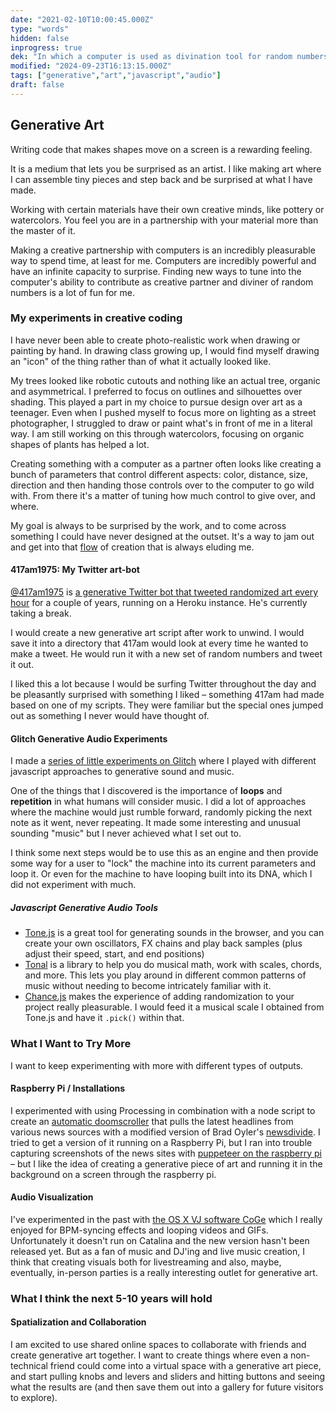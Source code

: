 ```yaml
---
date: "2021-02-10T10:00:45.000Z"
type: "words"
hidden: false
inprogress: true
dek: "In which a computer is used as divination tool for random numbers (for the purposes of beauty, art, and poetry)"
modified: "2024-09-23T16:13:15.000Z"
tags: ["generative","art","javascript","audio"]
draft: false
---
```

## Generative Art

Writing code that makes shapes move on a screen is a rewarding feeling.

It is a medium that lets you be surprised as an artist. I like making art where I can assemble tiny pieces and step back and be surprised at what I have made.

Working with certain materials have their own creative minds, like pottery or watercolors. You feel you are in a partnership with your material more than the master of it.

Making a creative partnership with computers is an incredibly pleasurable way to spend time, at least for me. Computers are incredibly powerful and have an infinite capacity to surprise. Finding new ways to tune into the computer's ability to contribute as creative partner and diviner of random numbers is a lot of fun for me.

### My experiments in creative coding

I have never been able to create photo-realistic work when drawing or painting by hand. In drawing class growing up, I would find myself drawing an "icon" of the thing rather than of what it actually looked like.

My trees looked like robotic cutouts and nothing like an actual tree, organic and asymmetrical. I preferred to focus on outlines and silhouettes over shading. This played a part in my choice to pursue design over art as a teenager. Even when I pushed myself to focus more on lighting as a street photographer, I struggled to draw or paint what's in front of me in a literal way. I am still working on this through watercolors, focusing on organic shapes of plants has helped a lot.

Creating something with a computer as a partner often looks like creating a bunch of parameters that control different aspects: color, distance, size, direction and then handing those controls over to the computer to go wild with. From there it's a matter of tuning how much control to give over, and where.

My goal is always to be surprised by the work, and to come across something I could have never designed at the outset. It's a way to jam out and get into that [flow](<https://en.wikipedia.org/wiki/Flow_(psychology)>) of creation that is always eluding me.

#### 417am1975: My Twitter art-bot

[@417am1975](https://twitter.com/417am1975) is [a generative Twitter bot that tweeted randomized art every hour](https://twitter.com/417am1975/status/897299813074706434) for a couple of years, running on a Heroku instance. He's currently taking a break.

I would create a new generative art script after work to unwind. I would save it into a directory that 417am would look at every time he wanted to make a tweet. He would run it with a new set of random numbers and tweet it out.

I liked this a lot because I would be surfing Twitter throughout the day and be pleasantly surprised with something I liked – something 417am had made based on one of my scripts. They were familiar but the special ones jumped out as something I never would have thought of.

#### Glitch Generative Audio Experiments

I made a [series of little experiments on Glitch](https://glitch.com/@ejfox/generative-music) where I played with different javascript approaches to generative sound and music.

One of the things that I discovered is the importance of **loops** and **repetition** in what humans will consider music. I did a lot of approaches where the machine would just rumble forward, randomly picking the next note as it went, never repeating. It made some interesting and unusual sounding "music" but I never achieved what I set out to.

I think some next steps would be to use this as an engine and then provide some way for a user to "lock" the machine into its current parameters and loop it. Or even for the machine to have looping built into its DNA, which I did not experiment with much.

##### Javascript Generative Audio Tools

- [Tone.js](https://tonejs.github.io) is a great tool for generating sounds in the browser, and you can create your own oscillators, FX chains and play back samples (plus adjust their speed, start, and end positions)
- [Tonal](https://github.com/tonaljs/tonal) is a library to help you do musical math, work with scales, chords, and more. This lets you play around in different common patterns of music without needing to become intricately familiar with it.
- [Chance.js](https://chancejs.com) makes the experience of adding randomization to your project really pleasurable. I would feed it a musical scale I obtained from Tone.js and have it `.pick()` within that.

### What I Want to Try More

I want to keep experimenting with more with different types of outputs.

#### Raspberry Pi / Installations

I experimented with using Processing in combination with a node script to create an [automatic doomscroller](https://www.youtube.com/watch?v=MWeooNA8D6w) that pulls the latest headlines from various news sources with a modified version of Brad Oyler's [newsdivide](https://github.com/bradoyler/newsdivide). I tried to get a version of it running on a Raspberry Pi, but I ran into trouble capturing screenshots of the news sites with [puppeteer on the raspberry pi](https://stackoverflow.com/questions/60129309/puppeteer-on-raspberry-pi-zero-w) – but I like the idea of creating a generative piece of art and running it in the background on a screen through the raspberry pi.

#### Audio Visualization

I've experimented in the past with [the OS X VJ software CoGe](https://imimot.com/cogevj/) which I really enjoyed for BPM-syncing effects and looping videos and GIFs. Unfortunately it doesn't run on Catalina and the new version hasn't been released yet. But as a fan of music and DJ'ing and live music creation, I think that creating visuals both for livestreaming and also, maybe, eventually, in-person parties is a really interesting outlet for generative art.

### What I think the next 5-10 years will hold

#### Spatialization and Collaboration

I am excited to use shared online spaces to collaborate with friends and create generative art together. I want to create things where even a non-technical friend could come into a virtual space with a generative art piece, and start pulling knobs and levers and sliders and hitting buttons and seeing what the results are (and then save them out into a gallery for future visitors to explore).

